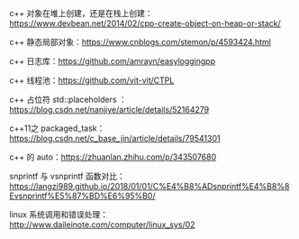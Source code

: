 c++ 对象在堆上创建，还是在栈上创建：https://www.devbean.net/2014/02/cpp-create-object-on-heap-or-stack/

c++ 静态局部对象：https://www.cnblogs.com/stemon/p/4593424.html

c++ 日志库：https://github.com/amrayn/easyloggingpp

c++ 线程池：https://github.com/vit-vit/CTPL

c++ 占位符 std::placeholders ：https://blog.csdn.net/nanjiye/article/details/52164279

c++11之 packaged_task：https://blog.csdn.net/c_base_jin/article/details/79541301

c++ 的 auto：https://zhuanlan.zhihu.com/p/343507680

snprintf 与 vsnprintf 函数对比：https://langzi989.github.io/2018/01/01/C%E4%B8%ADsnprintf%E4%B8%8Evsnprintf%E5%87%BD%E6%95%B0/

linux 系统调用和错误处理： http://www.daileinote.com/computer/linux_sys/02